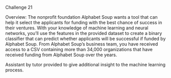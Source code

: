 Challenge 21 


Overview: The nonprofit foundation Alphabet Soup wants a tool that can help it select the applicants for funding with the best chance of success in their ventures. With your knowledge of machine learning and neural networks, you’ll use the features in the provided dataset to create a binary classifier that can predict whether applicants will be successful if funded by Alphabet Soup. From Alphabet Soup’s business team, you have received access to a CSV containing more than 34,000 organizations that have received funding from Alphabet Soup over the years. 


Assistant by tutor provided to give additional insight to the machine learning process.
